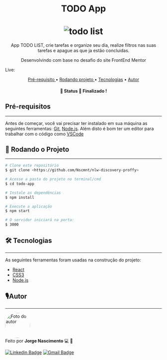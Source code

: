 <h1 align="center">  TODO App </h1>

<h1 align="center">
  <img alt="todo list" title="todo list" src="./src/assets/TODO.gif" />
</h1>

<p align="center">App TODO LIST, crie tarefas e organize seu dia, realize filtros nas suas tarefas e apague as que ja estão concluidas.
</p><p align ="center"> Desenvolvindo com base no desafio do site FrontEnd Mentor </p>

<p>Live:</p>

<p align = "center">
  <a href="#pre"> Pré-requisito </a> •
  <a href="#rodando"> Rodando projeto </a> •
  <a href="#tecnologia">Tecnologias</a> • 
  <a href="#autor"> Autor </a>
</p>

<h4 align="center"> 
	🚧 Status 🚀 Finalizado !
</h4>

<h2 id="pre"> Pré-requisitos </h2>

---

Antes de começar, você vai precisar ter instalado em sua máquina as seguintes ferramentas:
[Git](https://git-scm.com), [Node.js](https://nodejs.org/en/).
Além disto é bom ter um editor para trabalhar com o código como [VSCode](https://code.visualstudio.com/)

 <h2 id="rodando">🎲 Rodando o Projeto </h2>

---

```bash
# Clone este repositório
$ git clone <https://github.com/Nscmnt/nlw-discovery-proffy>

# Acesse a pasta do projeto no terminal/cmd
$ cd todo-app

# Instale as dependências
$ npm install

# Execute a aplicação
$ npm start

# O servidor iniciará na porta:
$ 3000
```

<h2 id="tecnologia">🛠 Tecnologias</h2>

---

As seguintes ferramentas foram usadas na construção do projeto:

- [React](https://pt-br.reactjs.org/)
- [CSS3](https://www.w3.org/Style/CSS/Overview.en.html)
- [Node.js](https://nodejs.org/en/)

<h2 id="autor"> 🎙Autor</h2>

---

 <img  width="80px;" height="80px;" style="border-radius:50px;" src="https://ik.imagekit.io/Nscmnt/perfil_2ig9CJdMK.jpg"  alt="Foto do autor"/>
 <br />
Feito por <strong> Jorge Nascimento </strong> 💻 🚀

[![Linkedin Badge](https://img.shields.io/badge/-Jorge-blue?style=flat-square&logo=Linkedin&logoColor=white&link=https://www.linkedin.com/in/jorge-nascimento-a465511ab/)](https://www.linkedin.com/in/jorge-nascimento-a465511ab/)
[![Gmail Badge](https://img.shields.io/badge/-jorg3nascimento-c14438?style=flat-square&logo=Gmail&logoColor=white&link=mailto:nascimento.dev.io@gmail.com)](mailto:nascimento.dev.io@gmail.com)

